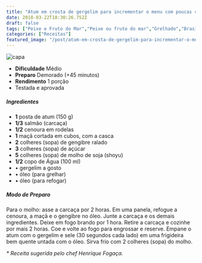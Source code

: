 ```yaml
---
title: "Atum em crosta de gergelim para incrementar o menu com poucas calorias"
date: 2018-03-22T18:30:26.752Z
draft: false
tags: ["Peixe e Fruto do Mar","Peixe ou fruto do mar","Grelhado","Brasileira","Dia a Dia","Festas"]
categories: ["Receitas"]
featured_image: "/post/atum-em-crosta-de-gergelim-para-incrementar-o-menu-com-poucas-calorias.befb567e.jpg"
---
```


![capa](/post/atum-em-crosta-de-gergelim-para-incrementar-o-menu-com-poucas-calorias.befb567e.jpg)

*   **Dificuldade** Médio
*   **Preparo** Demorado (+45 minutos)
*   **Rendimento** 1 porção
*   Testada e aprovada
    

##### Ingredientes

*   **1** posta de atum (150 g)
*   **1/3** salmão (carcaça)
*   **1/2** cenoura em rodelas
*   **1** maçã cortada em cubos, com a casca
*   **2** colheres (sopa) de gengibre ralado
*   **3** colheres (sopa) de açúcar
*   **5** colheres (sopa) de molho de soja (shoyu)
*   **1/2** copo de Água (100 ml)
*   • gergelim a gosto
*   • óleo (para grelhar)
*   • óleo (para refogar)

##### Modo de Preparo

Para o molho: asse a carcaça por 2 horas. Em uma panela, refogue a cenoura, a maçã e o gengibre no óleo. Junte a carcaça e os demais ingredientes. Deixe em fogo brando por 1 hora. Retire a carcaça e cozinhe por mais 2 horas. Coe e volte ao fogo para engrossar e reserve. Empane o atum com o gergelim e sele (30 segundos cada lado) em uma frigideira bem quente untada com o óleo. Sirva frio com 2 colheres (sopa) do molho.

_\* Receita sugerida pelo chef Henrique Fogaça._
